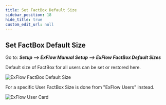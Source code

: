 ```yaml
---
title: Set FactBox Default Size
sidebar_position: 18
hide_title: true
custom_edit_url: null
---
```

## Set FactBox Default Size

Go to: ***Setup --> ExFlow Manual Setup --> ExFlow FactBox Default Sizes***

Default size of FactBox for all users can be set or restored here.

![ExFlow FactBox Default Size](@site/static/img/media/factbox-default-size-001.png)

For a specific User FactBox Size is done from "ExFlow Users" instead.

![ExFlow User Card](@site/static/img/media/exflow-user-008.png)
